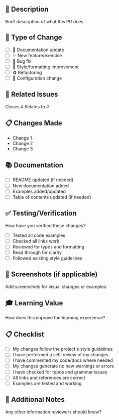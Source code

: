 ## 📝 Description
Brief description of what this PR does.

## 🎯 Type of Change
- [ ] 📖 Documentation update
- [ ] ✨ New feature/exercise
- [ ] 🐛 Bug fix
- [ ] 🎨 Style/formatting improvement
- [ ] ♻️ Refactoring
- [ ] 🔧 Configuration change

## 🔗 Related Issues
Closes #
Relates to #

## 📋 Changes Made
- Change 1
- Change 2
- Change 3

## 📚 Documentation
- [ ] README updated (if needed)
- [ ] New documentation added
- [ ] Examples added/updated
- [ ] Table of contents updated (if needed)

## ✅ Testing/Verification
How have you verified these changes?
- [ ] Tested all code examples
- [ ] Checked all links work
- [ ] Reviewed for typos and formatting
- [ ] Read through for clarity
- [ ] Followed existing style guidelines

## 📸 Screenshots (if applicable)
Add screenshots for visual changes or examples.

## 🎓 Learning Value
How does this improve the learning experience?

## 📋 Checklist
- [ ] My changes follow the project's style guidelines
- [ ] I have performed a self-review of my changes
- [ ] I have commented my code/docs where needed
- [ ] My changes generate no new warnings or errors
- [ ] I have checked for typos and grammar issues
- [ ] All links and references are correct
- [ ] Examples are tested and working

## 💬 Additional Notes
Any other information reviewers should know?
